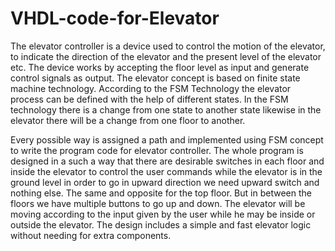# VHDL-code-for-Elevator

The elevator controller is a device used to control the motion of the elevator, to indicate the direction of the elevator and the present level of the elevator etc. The device works by accepting the floor level as input and generate control signals as output. The elevator concept is based on finite state machine technology. According to the FSM Technology the elevator process can be defined with the help of different states. In the FSM technology there is a change from one state to another state likewise in the elevator there will be a change from one floor to another. 

Every possible way is assigned a path and implemented using FSM concept to write the program code for elevator controller. The whole program is designed in a such a way that there are desirable switches in each floor and inside the elevator to control the user commands while the elevator is in the ground level in order to go in upward direction we need upward switch and nothing else. The same and opposite for the top floor. But in between the floors we have multiple buttons to go up and down. The elevator will be moving according to the input given by the user while he may be inside or outside the elevator. The design includes a simple and fast elevator logic without needing for extra components.

